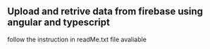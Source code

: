 <h2>Upload and retrive data from firebase using angular and typescript</h2>
follow the instruction in readMe.txt file avaliable
